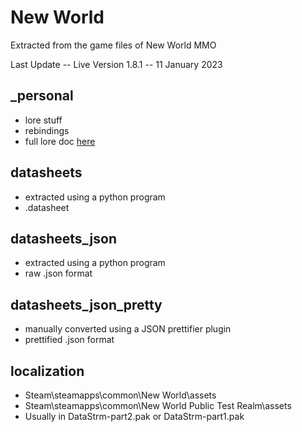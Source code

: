# New World

Extracted from the game files of New World MMO

Last Update -- Live Version 1.8.1 -- 11 January 2023

## _personal

+ lore stuff
+ rebindings
+ full lore doc [here](https://docs.google.com/document/d/1Mpig0JS_vELiKXqYBjG1UnKByWp5GCVxvK7ZjGwX7po/)

## datasheets

+ extracted using a python program
+ .datasheet

## datasheets_json

+ extracted using a python program
+ raw .json format

## datasheets_json_pretty

+ manually converted using a JSON prettifier plugin
+ prettified .json format

## localization

+ Steam\steamapps\common\New World\assets
+ Steam\steamapps\common\New World Public Test Realm\assets
+ Usually in DataStrm-part2.pak or DataStrm-part1.pak
